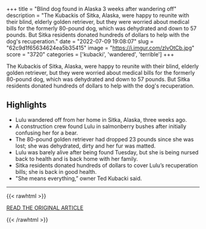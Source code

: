 +++
title = "Blind dog found in Alaska 3 weeks after wandering off"
description = "The Kubackis of Sitka, Alaska, were happy to reunite with their blind, elderly golden retriever, but they were worried about medical bills for the formerly 80-pound dog, which was dehydrated and down to 57 pounds. But Sitka residents donated hundreds of dollars to help with the dog's recuperation."
date = "2022-07-09 19:08:07"
slug = "62c9d1f65634624ea5b35415"
image = "https://i.imgur.com/zlvOtCb.jpg"
score = "3720"
categories = ['kubacki', 'wandered', 'terrible']
+++

The Kubackis of Sitka, Alaska, were happy to reunite with their blind, elderly golden retriever, but they were worried about medical bills for the formerly 80-pound dog, which was dehydrated and down to 57 pounds. But Sitka residents donated hundreds of dollars to help with the dog's recuperation.

## Highlights

- Lulu wandered off from her home in Sitka, Alaska, three weeks ago.
- A construction crew found Lulu in salmonberry bushes after initially confusing her for a bear.
- The 80-pound golden retriever had dropped 23 pounds since she was lost; she was dehydrated, dirty and her fur was matted.
- Lulu was barely alive after being found Tuesday, but she is being nursed back to health and is back home with her family.
- Sitka residents donated hundreds of dollars to cover Lulu’s recuperation bills; she is back in good health.
- "She means everything,” owner Ted Kubacki said.

---

{{< rawhtml >}}
  <p class="article-category">
    <a target="_blank" href="https://www.arkansasonline.com/news/2022/jul/08/blind-dog-found-in-alaska-3-weeks-after-wandering-off/">READ THE ORIGINAL ARTICLE</a>
  </p>
{{< /rawhtml >}}

